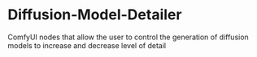 # Diffusion-Model-Detailer
ComfyUI nodes that allow the user to control the generation of diffusion models to increase and decrease level of detail
